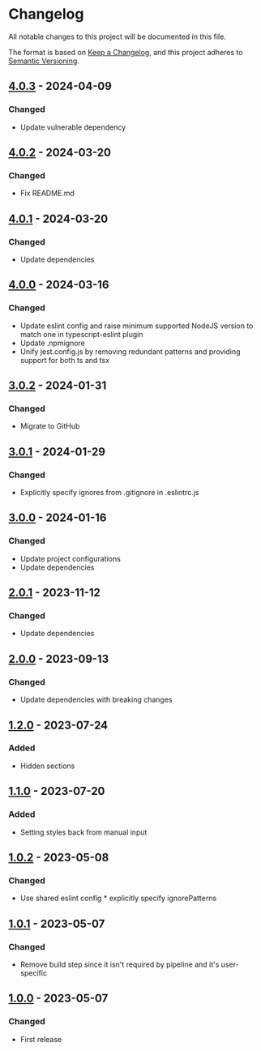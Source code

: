 # Changelog

All notable changes to this project will be documented in this file.

The format is based on [Keep a Changelog](https://keepachangelog.com/en/1.0.0/),
and this project adheres to [Semantic Versioning](https://semver.org/spec/v2.0.0.html).

## [4.0.3](../../tags/v4.0.3) - 2024-04-09
### Changed
- Update vulnerable dependency

## [4.0.2](../../tags/v4.0.2) - 2024-03-20
### Changed
- Fix README.md

## [4.0.1](../../tags/v4.0.1) - 2024-03-20
### Changed
- Update dependencies

## [4.0.0](../../tags/v4.0.0) - 2024-03-16
### Changed
- Update eslint config and raise minimum supported NodeJS version to match one in typescript-eslint plugin
- Update .npmignore
- Unify jest.config.js by removing redundant patterns and providing support for both ts and tsx

## [3.0.2](../../tags/v3.0.2) - 2024-01-31
### Changed
- Migrate to GitHub

## [3.0.1](../../tags/v3.0.1) - 2024-01-29
### Changed
- Explicitly specify ignores from .gitignore in .eslintrc.js

## [3.0.0](../../tags/v3.0.0) - 2024-01-16
### Changed
- Update project configurations
- Update dependencies

## [2.0.1](../../tags/v2.0.1) - 2023-11-12
### Changed
- Update dependencies

## [2.0.0](../../tags/v2.0.0) - 2023-09-13
### Changed
- Update dependencies with breaking changes

## [1.2.0](../../tags/v1.2.0) - 2023-07-24
### Added
- Hidden sections

## [1.1.0](../../tags/v1.1.0) - 2023-07-20
### Added
- Setting styles back from manual input

## [1.0.2](../../tags/v1.0.2) - 2023-05-08
### Changed
- Use shared eslint config * explicitly specify ignorePatterns

## [1.0.1](../../tags/v1.0.1) - 2023-05-07
### Changed
- Remove build step since it isn't required by pipeline and it's user-specific

## [1.0.0](../../tags/v1.0.0) - 2023-05-07
### Changed
- First release
